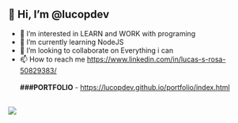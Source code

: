 ## 👋 Hi, I’m **@lucopdev**

  - 👀 I’m interested in LEARN and WORK with programing
  - 🌱 I’m currently learning NodeJS
  - 💞️ I’m looking to collaborate on Everything i can
  - 📫 How to reach me https://www.linkedin.com/in/lucas-s-rosa-50829383/
  <br><br>
  **###PORTFOLIO** - https://lucopdev.github.io/portfolio/index.html
  <br><br>
  <img src="https://images.emojiterra.com/google/noto-emoji/v2.034/128px/1f468-1f4bb.png">


